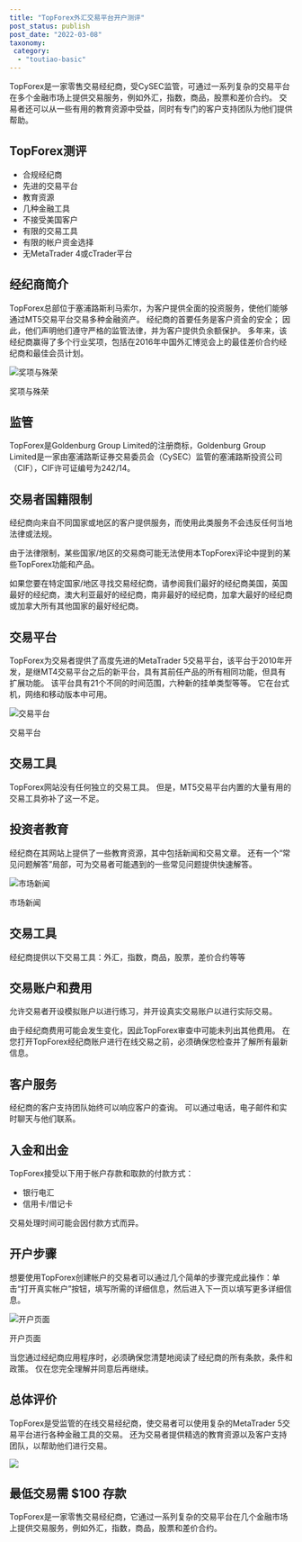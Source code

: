 ```yaml
---
title: "TopForex外汇交易平台开户测评"
post_status: publish
post_date: "2022-03-08"
taxonomy:
 category: 
  - "toutiao-basic"
---
```


TopForex是一家零售交易经纪商，受CySEC监管，可通过一系列复杂的交易平台在多个金融市场上提供交易服务，例如外汇，指数，商品，股票和差价合约。 交易者还可以从一些有用的教育资源中受益，同时有专门的客户支持团队为他们提供帮助。

## TopForex测评
- 合规经纪商
- 先进的交易平台
- 教育资源
- 几种金融工具
- 不接受美国客户
- 有限的交易工具
- 有限的帐户资金选择
- 无MetaTrader 4或cTrader平台


## 经纪商简介

TopForex总部位于塞浦路斯利马索尔，为客户提供全面的投资服务，使他们能够通过MT5交易平台交易多种金融资产。 经纪商的首要任务是客户资金的安全； 因此，他们声明他们遵守严格的监管法律，并为客户提供负余额保护。 多年来，该经纪商赢得了多个行业奖项，包括在2016年中国外汇博览会上的最佳差价合约经纪商和最佳会员计划。

![奖项与殊荣](https://cdn.fendou.la/funstoutiao/2020/11/TopForex-Review-Awards-and-Recognitions.jpg "奖项与殊荣")

奖项与殊荣

## 监管

TopForex是Goldenburg Group Limited的注册商标，Goldenburg Group Limited是一家由塞浦路斯证券交易委员会（CySEC）监管的塞浦路斯投资公司（CIF），CIF许可证编号为242/14。

## 交易者国籍限制

经纪商向来自不同国家或地区的客户提供服务，而使用此类服务​​不会违反任何当地法律或法规。

由于法律限制，某些国家/地区的交易商可能无法使用本TopForex评论中提到的某些TopForex功能和产品。

如果您要在特定国家/地区寻找交易经纪商，请参阅我们最好的经纪商美国，英国最好的经纪商，澳大利亚最好的经纪商，南非最好的经纪商，加拿大最好的经纪商或加拿大所有其他国家的最好经纪商。

## 交易平台

TopForex为交易者提供了高度先进的MetaTrader 5交易平台，该平台于2010年开发，是继MT4交易平台之后的新平台，具有其前任产品的所有相同功能，但具有扩展功能。 该平台具有21个不同的时间范围，六种新的挂单类型等等。 它在台式机，网络和移动版本中可用。

![交易平台](https://cdn.fendou.la/funstoutiao/2020/11/TopForex-Review-Trading-Platform-.jpg "交易平台")

交易平台

## 交易工具

TopForex网站没有任何独立的交易工具。 但是，MT5交易平台内置的大量有用的交易工具弥补了这一不足。

## 投资者教育

经纪商在其网站上提供了一些教育资源，其中包括新闻和交易文章。 还有一个“常见问题解答”局部，可为交易者可能遇到的一些常见问题提供快速解答。

![市场新闻](https://cdn.fendou.la/funstoutiao/2020/11/TopForex-Review-News-1024x413.jpg "市场新闻")

市场新闻

## 交易工具

经纪商提供以下交易工具：外汇，指数，商品，股票，差价合约等等

## 交易账户和费用

允许交易者开设模拟账户以进行练习，并开设真实交易账户以进行实际交易。

由于经纪商费用可能会发生变化，因此TopForex审查中可能未列出其他费用。 在您打开TopForex经纪商账户进行在线交易之前，必须确保您检查并了解所有最新信息。

## 客户服务

经纪商的客户支持团队始终可以响应客户的查询。 可以通过电话，电子邮件和实时聊天与他们联系。

## 入金和出金

TopForex接受以下用于帐户存款和取款的付款方式：
- 银行电汇
- 信用卡/借记卡

交易处理时间可能会因付款方式而异。

## 开户步骤

想要使用TopForex创建帐户的交易者可以通过几个简单的步骤完成此操作：单击“打开真实帐户”按钮，填写所需的详细信息，然后进入下一页以填写更多详细信息。

![开户页面](https://cdn.fendou.la/funstoutiao/2020/11/TopForex-Review-Account-Opening-Page-395x1024.jpg "开户页面")

开户页面

当您通过经纪商应用程序时，必须确保您清楚地阅读了经纪商的所有条款，条件和政策。 仅在您完全理解并同意后再继续。

## 总体评价

TopForex是受监管的在线交易经纪商，使交易者可以使用复杂的MetaTrader 5交易平台进行各种金融工具的交易。 还为交易者提供精选的教育资源以及客户支持团队，以帮助他们进行交易。

![](https://cdn.fendou.la/funstoutiao/2020/11/TopForex-Logo.png)

## 最低交易需 $100 存款

TopForex是一家零售交易经纪商，它通过一系列复杂的交易平台在几个金融市场上提供交易服务，例如外汇，指数，商品，股票和差价合约。
